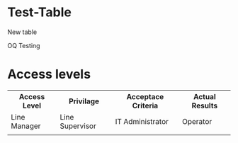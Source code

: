 # Test-Table
New table
<head> 
  OQ Testing
</head>
<body> 
  <h1>Access levels</h1> 
  <table> 
    <thead> 
      <tbody>
          <th>Access Level</th> 
      <th>Privilage</th> 
      <th>Acceptace Criteria</th> 
      <th>Actual Results</th>
        <tr>
          <td>Line Manager</td>
          <td>Line Supervisor</td>
          <td>IT Administrator</td>
          <td>Operator</td>
        </tr>
        <tr><td></td></tr>
      </tbody>
    </thead>
  </table>
</body>
